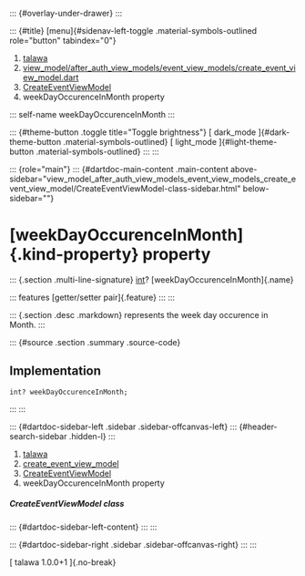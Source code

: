 ::: {#overlay-under-drawer}
:::

::: {#title}
[menu]{#sidenav-left-toggle .material-symbols-outlined role="button"
tabindex="0"}

1.  [talawa](../../index.html)
2.  [view_model/after_auth_view_models/event_view_models/create_event_view_model.dart](../../view_model_after_auth_view_models_event_view_models_create_event_view_model/)
3.  [CreateEventViewModel](../../view_model_after_auth_view_models_event_view_models_create_event_view_model/CreateEventViewModel-class.html)
4.  weekDayOccurenceInMonth property

::: self-name
weekDayOccurenceInMonth
:::

::: {#theme-button .toggle title="Toggle brightness"}
[ dark_mode ]{#dark-theme-button .material-symbols-outlined} [
light_mode ]{#light-theme-button .material-symbols-outlined}
:::
:::

::: {role="main"}
::: {#dartdoc-main-content .main-content above-sidebar="view_model_after_auth_view_models_event_view_models_create_event_view_model/CreateEventViewModel-class-sidebar.html" below-sidebar=""}
<div>

# [weekDayOccurenceInMonth]{.kind-property} property

</div>

::: {.section .multi-line-signature}
[int](https://api.flutter.dev/flutter/dart-core/int-class.html)?
[weekDayOccurenceInMonth]{.name}

::: features
[getter/setter pair]{.feature}
:::
:::

::: {.section .desc .markdown}
represents the week day occurence in Month.
:::

::: {#source .section .summary .source-code}
## Implementation

``` language-dart
int? weekDayOccurenceInMonth;
```
:::
:::

::: {#dartdoc-sidebar-left .sidebar .sidebar-offcanvas-left}
::: {#header-search-sidebar .hidden-l}
:::

1.  [talawa](../../index.html)
2.  [create_event_view_model](../../view_model_after_auth_view_models_event_view_models_create_event_view_model/)
3.  [CreateEventViewModel](../../view_model_after_auth_view_models_event_view_models_create_event_view_model/CreateEventViewModel-class.html)
4.  weekDayOccurenceInMonth property

##### CreateEventViewModel class

::: {#dartdoc-sidebar-left-content}
:::
:::

::: {#dartdoc-sidebar-right .sidebar .sidebar-offcanvas-right}
:::
:::

[ talawa 1.0.0+1 ]{.no-break}
